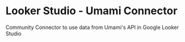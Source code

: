 # Looker Studio - Umami Connector

Community Connector to use data from Umami's API in Google Looker Studio
